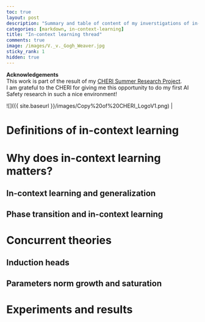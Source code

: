 ```yaml
---
toc: true
layout: post
description: "Summary and table of content of my inverstigations of in-context learning"
categories: [markdown, in-context-learning]
title: "In-context learning thread"
comments: true
image: /images/V._v._Gogh_Weaver.jpg
sticky_rank: 1
hidden: true
---
```

**Acknowledgements**  
This work is part of the result of my [CHERI Summer Research Project](https://effectivealtruism.ch/2022-summer-research-program).  
I am grateful to the CHERI for giving me this opportunity to do my first AI Safety research in such a nice environment!

![]({{ site.baseurl }}/images/Copy%20of%20CHERI_LogoV1.png) |

# Definitions of in-context learning

# Why does in-context learning matters?
## In-context learning and generalization
## Phase transition and in-context learning

# Concurrent theories
## Induction heads
## Parameters norm growth and saturation

# Experiments and results